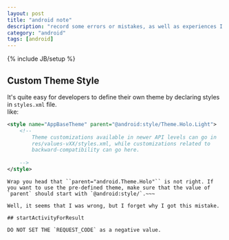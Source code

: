 ```yaml
---
layout: post
title: "android note"
description: "record some errors or mistakes, as well as experiences I got when developing android apps."
category: "android"
tags: [android]
---
```

{% include JB/setup %}

## Custom Theme Style   
It's quite easy for developers to define their own theme by declaring styles in `styles.xml` file.   
like:

```xml
<style name="AppBaseTheme" parent="@android:style/Theme.Holo.Light">
	<!--
        Theme customizations available in newer API levels can go in
        res/values-vXX/styles.xml, while customizations related to
        backward-compatibility can go here.
 
    -->
</style>
```

~~~I've got a mistake that I copied the code from somewhere which the parent is not right. 
Wrap you head that ``parent="android.Theme.Holo"`` is not right. If you want to use the pre-defined theme, make sure that the value of `parent` should start with `@android:style/`.~~~

Well, it seems that I was wrong, but I forget why I got this mistake. 

## startActivityForResult

DO NOT SET THE `REQUEST_CODE` as a negative value.


